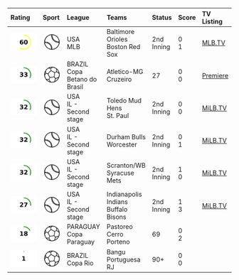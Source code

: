 | Rating                                                                                                                                 | Sport                                                                                                            | League                          | Teams                                  | Status     | Score   | TV Listing                                                              |
|:---------------------------------------------------------------------------------------------------------------------------------------|:-----------------------------------------------------------------------------------------------------------------|:--------------------------------|:---------------------------------------|:-----------|:--------|:------------------------------------------------------------------------|
| <img src="https://raw.githubusercontent.com/BlakeDuncan25/Donut-SVG-Ratings/bac4e4a278175106499642192132b1786a9aec38/60.svg" alt="60"> | <img src="https://raw.githubusercontent.com/BlakeDuncan25/Donut-SVG-Ratings/master/baseball.png" alt="Baseball"> | USA<br>MLB                      | Baltimore Orioles<br>Boston Red Sox    | 2nd Inning | 0<br>1  | <a href="https://www.mlb.com/live-stream-games">MLB.TV</a>              |
| <img src="https://raw.githubusercontent.com/BlakeDuncan25/Donut-SVG-Ratings/bac4e4a278175106499642192132b1786a9aec38/33.svg" alt="33"> | <img src="https://raw.githubusercontent.com/BlakeDuncan25/Donut-SVG-Ratings/master/soccer.png" alt="Soccer">     | BRAZIL<br>Copa Betano do Brasil | Atletico-MG<br>Cruzeiro                | 27         | 0<br>0  | <a href="https://www.sling.com/international/brazilian">Premiere</a>    |
| <img src="https://raw.githubusercontent.com/BlakeDuncan25/Donut-SVG-Ratings/bac4e4a278175106499642192132b1786a9aec38/32.svg" alt="32"> | <img src="https://raw.githubusercontent.com/BlakeDuncan25/Donut-SVG-Ratings/master/baseball.png" alt="Baseball"> | USA<br>IL - Second stage        | Toledo Mud Hens<br>St. Paul            | 2nd Inning | 0<br>0  | <a href="https://www.milb.com/live-stream-games/2025/08/26">MiLB.TV</a> |
| <img src="https://raw.githubusercontent.com/BlakeDuncan25/Donut-SVG-Ratings/bac4e4a278175106499642192132b1786a9aec38/32.svg" alt="32"> | <img src="https://raw.githubusercontent.com/BlakeDuncan25/Donut-SVG-Ratings/master/baseball.png" alt="Baseball"> | USA<br>IL - Second stage        | Durham Bulls<br>Worcester              | 2nd Inning | 0<br>1  | <a href="https://www.milb.com/live-stream-games/2025/08/26">MiLB.TV</a> |
| <img src="https://raw.githubusercontent.com/BlakeDuncan25/Donut-SVG-Ratings/bac4e4a278175106499642192132b1786a9aec38/32.svg" alt="32"> | <img src="https://raw.githubusercontent.com/BlakeDuncan25/Donut-SVG-Ratings/master/baseball.png" alt="Baseball"> | USA<br>IL - Second stage        | Scranton/WB<br>Syracuse Mets           | 2nd Inning | 1<br>0  | <a href="https://www.milb.com/live-stream-games/2025/08/26">MiLB.TV</a> |
| <img src="https://raw.githubusercontent.com/BlakeDuncan25/Donut-SVG-Ratings/bac4e4a278175106499642192132b1786a9aec38/27.svg" alt="27"> | <img src="https://raw.githubusercontent.com/BlakeDuncan25/Donut-SVG-Ratings/master/baseball.png" alt="Baseball"> | USA<br>IL - Second stage        | Indianapolis Indians<br>Buffalo Bisons | 2nd Inning | 1<br>3  | <a href="https://www.milb.com/live-stream-games/2025/08/26">MiLB.TV</a> |
| <img src="https://raw.githubusercontent.com/BlakeDuncan25/Donut-SVG-Ratings/bac4e4a278175106499642192132b1786a9aec38/18.svg" alt="18"> | <img src="https://raw.githubusercontent.com/BlakeDuncan25/Donut-SVG-Ratings/master/soccer.png" alt="Soccer">     | PARAGUAY<br>Copa Paraguay       | Pastoreo<br>Cerro Porteno              | 69         | 0<br>2  | <a href="#N/A"></a>                                                     |
| <img src="https://raw.githubusercontent.com/BlakeDuncan25/Donut-SVG-Ratings/bac4e4a278175106499642192132b1786a9aec38/1.svg" alt="1">   | <img src="https://raw.githubusercontent.com/BlakeDuncan25/Donut-SVG-Ratings/master/soccer.png" alt="Soccer">     | BRAZIL<br>Copa Rio              | Bangu<br>Portuguesa RJ                 | 90+        | 0<br>0  | <a href="#N/A"></a>                                                     |
